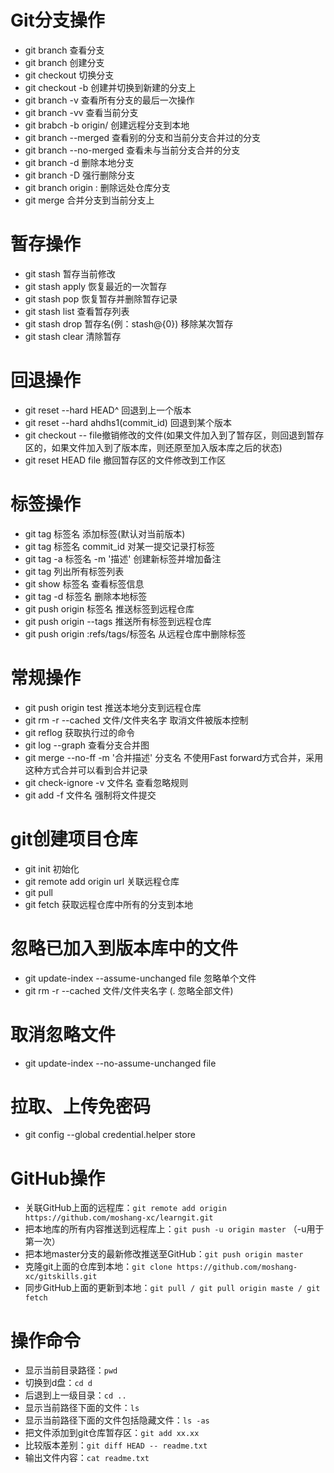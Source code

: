 # Git分支操作
- git branch 查看分支
- git branch <name> 创建分支
- git checkout <name> 切换分支
- git checkout -b <name> 创建并切换到新建的分支上
- git branch -v 查看所有分支的最后一次操作
- git branch -vv 查看当前分支
- git brabch -b <name> origin/<name> 创建远程分支到本地
- git branch --merged 查看别的分支和当前分支合并过的分支
- git branch --no-merged 查看未与当前分支合并的分支
- git branch -d <name> 删除本地分支
- git branch -D <name> 强行删除分支
- git branch origin :<name> 删除远处仓库分支
- git merge <name> 合并分支到当前分支上

# 暂存操作
- git stash 暂存当前修改
- git stash apply 恢复最近的一次暂存
- git stash pop 恢复暂存并删除暂存记录
- git stash list 查看暂存列表
- git stash drop 暂存名(例：stash@{0}) 移除某次暂存
- git stash clear 清除暂存

# 回退操作
- git reset --hard HEAD^ 回退到上一个版本
- git reset --hard ahdhs1(commit_id) 回退到某个版本
- git checkout -- file撤销修改的文件(如果文件加入到了暂存区，则回退到暂存区的，如果文件加入到了版本库，则还原至加入版本库之后的状态)
- git reset HEAD file 撤回暂存区的文件修改到工作区

# 标签操作
- git tag 标签名 添加标签(默认对当前版本)
- git tag 标签名 commit_id 对某一提交记录打标签
- git tag -a 标签名 -m '描述' 创建新标签并增加备注
- git tag 列出所有标签列表
- git show 标签名 查看标签信息
- git tag -d 标签名 删除本地标签
- git push origin 标签名 推送标签到远程仓库
- git push origin --tags 推送所有标签到远程仓库
- git push origin :refs/tags/标签名 从远程仓库中删除标签

# 常规操作
- git push origin test 推送本地分支到远程仓库
- git rm -r --cached 文件/文件夹名字 取消文件被版本控制
- git reflog 获取执行过的命令
- git log --graph 查看分支合并图
- git merge --no-ff -m '合并描述' 分支名 不使用Fast forward方式合并，采用这种方式合并可以看到合并记录
- git check-ignore -v 文件名 查看忽略规则
- git add -f 文件名 强制将文件提交

# git创建项目仓库
- git init 初始化
- git remote add origin url 关联远程仓库
- git pull
- git fetch 获取远程仓库中所有的分支到本地

# 忽略已加入到版本库中的文件
- git update-index --assume-unchanged file 忽略单个文件
- git rm -r --cached 文件/文件夹名字 (. 忽略全部文件)

# 取消忽略文件
- git update-index --no-assume-unchanged file

# 拉取、上传免密码
- git config --global credential.helper store

# GitHub操作 
- 关联GitHub上面的远程库：`git remote add origin https://github.com/moshang-xc/learngit.git` 
- 把本地库的所有内容推送到远程库上：`git push -u origin master` （-u用于第一次）
- 把本地master分支的最新修改推送至GitHub：`git push origin master` 
- 克隆git上面的仓库到本地：`git clone https://github.com/moshang-xc/gitskills.git` 
- 同步GitHub上面的更新到本地：`git pull / git pull origin maste / git fetch`

# 操作命令 
- 显示当前目录路径：`pwd` 
- 切换到d盘：`cd d` 
- 后退到上一级目录：`cd ..` 
- 显示当前路径下面的文件：`ls` 
- 显示当前路径下面的文件包括隐藏文件：`ls -as`
- 把文件添加到git仓库暂存区：`git add xx.xx` 
- 比较版本差别：`git diff HEAD -- readme.txt` 
- 输出文件内容：`cat readme.txt` 
